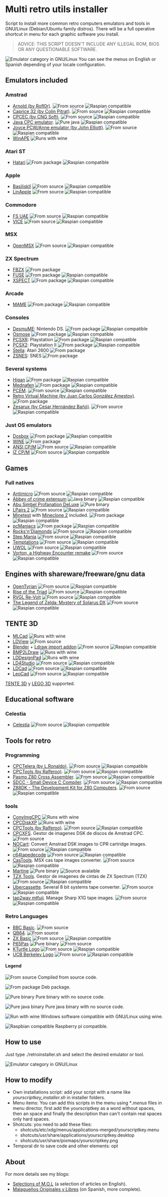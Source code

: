 # Multi retro utils installer
Script to install more common retro computers emulators and tools in GNU/Linux (Debian/Ubuntu family distros).
There will be a full operative shortcut in menu for each graphic software you install.

> ADVICE: THIS SCRIPT DOESN'T INCLUDE ANY ILLEGAL ROM, BIOS OR ANY QUESTIONABLE SOFTWARE.

![Emulator category in GNU/Linux](./resources/images/menu.png)
You can see the menus on English or Spanish depending of your locale configuration.



## Emulators included
### Amstrad
- [Arnold (by Rofl0r)](https://github.com/rofl0r/arnold). ![From source](./resources/images/icons/source.png) ![Raspian compatible](./resources/images/icons/raspbian.png)
- [Caprice 32 (by Colin Pitrat)](https://github.com/ColinPitrat/caprice32). ![From source](./resources/images/icons/source.png) ![Raspian compatible](./resources/images/icons/raspbian.png)
- [CPCEC (by CNG Soft)](http://cngsoft.no-ip.org/cpcec.htm). ![From source](./resources/images/icons/source.png) ![Raspian compatible](./resources/images/icons/raspbian.png)
- [Java CPC emulator](http://cpc-live.com/data/). ![Pure java](./resources/images/icons/java.png) ![Raspian compatible](./resources/images/icons/raspbian.png)
- [Joyce PCW/Anne emulator (by John Elliott)](http://www.seasip.info/Unix/Joyce). ![From source](./resources/images/icons/source.png) ![Raspian compatible](./resources/images/icons/raspbian.png)
- [WinAPE](http://www.winape.net/) ![Runs with wine](./resources/images/icons/wine.png)

### Atari ST
- [Hatari](https://hatari.tuxfamily.org/) ![From package](./resources/images/icons/package.png) ![Raspian compatible](./resources/images/icons/raspbian.png)


### Apple
- [BasiliskII](https://basilisk.cebix.net/) ![From source](./resources/images/icons/source.png) ![Raspian compatible](./resources/images/icons/raspbian.png)
- [LinApple](https://github.com/linappleii/linapple) ![From source](./resources/images/icons/source.png) ![Raspian compatible](./resources/images/icons/raspbian.png)


### Commodore
- [FS UAE](https://fs-uae.net) ![From source](./resources/images/icons/source.png) ![Raspian compatible](./resources/images/icons/raspbian.png)
- [VICE](http://vice-emu.sourceforge.net/) ![From source](./resources/images/icons/source.png) ![Raspian compatible](./resources/images/icons/raspbian.png)


### MSX
- [OpenMSX](https://openmsx.org/) ![From source](./resources/images/icons/source.png) ![Raspian compatible](./resources/images/icons/raspbian.png)


### ZX Spectrum
- [FBZX](https://rastersoft.com/programas/fbzx.html) ![From package](./resources/images/icons/package.png)
- [FUSE](http://fuse-emulator.sourceforge.net/) ![From package](./resources/images/icons/package.png) ![Raspian compatible](./resources/images/icons/raspbian.png)
- [XSPECT](https://github.com/radekp/spectemu/blob/master/README) ![From package](./resources/images/icons/package.png) ![Raspian compatible](./resources/images/icons/raspbian.png)


### Arcade
- [MAME](https://mame.net) ![From package](./resources/images/icons/package.png) ![Raspian compatible](./resources/images/icons/raspbian.png)


### Consoles
- [DesmuME](http://desmume.org/): Nintendo DS. ![From package](./resources/images/icons/package.png) ![Raspian compatible](./resources/images/icons/raspbian.png)
- [Osmose](https://segaretro.org/Osmose) ![From package](./resources/images/icons/package.png) ![Raspian compatible](./resources/images/icons/raspbian.png)
- [PCSXR](https://github.com/iCatButler/pcsxr): Playstation ![From package](./resources/images/icons/package.png) ![Raspian compatible](./resources/images/icons/raspbian.png)
- [PCSX2](https://pcsx2.net/): Playstation II ![From package](./resources/images/icons/package.png) ![Raspian compatible](./resources/images/icons/raspbian.png)
- [Stella](https://stella-emu.github.io/): Atari 2600 ![From package](./resources/images/icons/package.png)
- [ZSNES](http://www.zsnes.com/): SNES ![From package](./resources/images/icons/package.png)


### Several systems
- [Higan](https://byuu.org/higan/) ![From package](./resources/images/icons/package.png) ![Raspian compatible](./resources/images/icons/raspbian.png)
- [Mednafen](https://mednafen.github.io/) ![From package](./resources/images/icons/package.png) ![Raspian compatible](./resources/images/icons/raspbian.png)
- [PCEM](https://pcem-emulator.co.uk). ![From source](./resources/images/icons/source.png) ![Raspian compatible](./resources/images/icons/raspbian.png)
- [Retro Virtual Machine (by Juan Carlos González Amestoy)](https://www.retrovirtualmachine.org/). ![From package](./resources/images/icons/package.png)
- [Zesarux (by Ceśar Hernández Bañó)](https://github.com/chernandezba/zesarux). ![From source](./resources/images/icons/source.png) ![Raspian compatible](./resources/images/icons/raspbian.png)


### Just OS emulators
- [Dosbox](https://www.dosbox.com/) ![From package](./resources/images/icons/package.png) ![Raspian compatible](./resources/images/icons/raspbian.png)
- [WINE](https://www.winehq.org/) ![From package](./resources/images/icons/package.png)
- [ANSI CP/M](https://github.com/z88dk/cpm) ![From source](./resources/images/icons/source.png) ![Raspian compatible](./resources/images/icons/raspbian.png)
- [IZ CP/M](https://github.com/ivanizag/iz-cpm) ![From source](./resources/images/icons/source.png) ![Raspian compatible](./resources/images/icons/raspbian.png)



## Games
### Full natives
- [Antimicro](https://github.com/AntiMicro/antimicro) ![From source](./resources/images/icons/source.png) ![Raspian compatible](./resources/images/icons/raspbian.png)
- [Abbey of crime extensum](http://www.abadiadelcrimenextensum.com/) ![Java binary](./resources/images/icons/java.png) ![Raspian compatible](./resources/images/icons/raspbian.png)
- [Abu Simbel Profanation DeLuxe](https://computeremuzone.com/ficha/598/) ![Pure binary](./resources/images/icons/binary.png)
- [LPairs 2](http://lgames.sourceforge.net/LPairs/) ![From source](./resources/images/icons/source.png) ![Raspian compatible](./resources/images/icons/raspbian.png)
- [Minetest](https://www.minetest.net/) with [Mineclone 2](https://malagaoriginal.blogspot.com/2019/03/minetest-con-mineclone-2-en-gnulinux-y.html) included. ![From package](./resources/images/icons/package.png) ![Raspian compatible](./resources/images/icons/raspbian.png)
- [pcManiacs](http://www.sromero.org/wiki/spectrum/proyectos/pcmaziacs) ![From package](./resources/images/icons/package.png) ![Raspian compatible](./resources/images/icons/raspbian.png)
- [Rocks'n'Diamonds](https://www.artsoft.org/rocksndiamonds/) ![From source](./resources/images/icons/source.png) ![Raspian compatible](./resources/images/icons/raspbian.png)
- [Step Mania](https://www.stepmania.com/) ![From source](./resources/images/icons/source.png) ![Raspian compatible](./resources/images/icons/raspbian.png)
- [Temptations](https://github.com/pipagerardo/temptations) ![From source](./resources/images/icons/source.png) ![Raspian compatible](./resources/images/icons/raspbian.png)
- [UWOL](https://www.mojontwins.com/juegos_mojonos/uwol-quest-for-money/) ![From source](./resources/images/icons/source.png) ![Raspian compatible](./resources/images/icons/raspbian.png)
- [Vorton, a Highway Encounter remake](https://github.com/zerojay/vorton) ![From source](./resources/images/icons/source.png) ![Raspian compatible](./resources/images/icons/raspbian.png)


## Engines with shareware/freeware/gnu data
- [OpenTyrian](https://github.com/opentyrian/opentyrian) ![From source](./resources/images/icons/source.png) ![Raspian compatible](./resources/images/icons/raspbian.png)
- [Rise of the Triad](https://icculus.org/rott) ![From source](./resources/images/icons/source.png) ![Raspian compatible](./resources/images/icons/raspbian.png)
- [RVGL Re-Volt](https://rvgl.re-volt.io/) ![From source](./resources/images/icons/source.png) ![Raspian compatible](./resources/images/icons/raspbian.png)
- [The Legend of Zelda: Mystery of Solarus DX](https://www.solarus-games.org/en/games/the-legend-of-zelda-mystery-of-solarus-dx) ![From source](./resources/images/icons/source.png) ![Raspian compatible](./resources/images/icons/raspbian.png)


## TENTE 3D
- [MLCad](http://mlcad.lm-software.com/) ![Runs with wine](./resources/images/icons/wine.png)
- [LDView](http://ldview.sourceforge.net/) ![From source](./resources/images/icons/source.png)
- [Blender](http://www.blender.org) + [Ldraw import addon](https://github.com/TobyLobster/ImportLDraw/releases) ![From source](./resources/images/icons/source.png) ![Raspian compatible](./resources/images/icons/raspbian.png)
- [BMP2LDraw](https://www.dropbox.com/s/a82giwfiof15ld5/bmp2ldraw.zip?dl=1) ![Runs with wine](./resources/images/icons/wine.png)
- [LDDesignPad](https://sourceforge.net/projects/lddp) ![Runs with wine](./resources/images/icons/wine.png)
- [LD4Studio](http://www.ld4dstudio.nl) ![From source](./resources/images/icons/source.png) ![Raspian compatible](./resources/images/icons/raspbian.png)
- [LDCad](http://www.melkert.net/LDCad) ![From source](./resources/images/icons/source.png) ![Raspian compatible](./resources/images/icons/raspbian.png)
- [LeoCad](https://github.com/leozide/leocad) ![From source](./resources/images/icons/source.png) ![Raspian compatible](./resources/images/icons/raspbian.png)

[TENTE 3D](https://www.dropbox.com/s/irba95qphdxtiq7/LDrawTente_Ultima.zip?dl=0) y [LEGO 3D](http://www.ldraw.org) supported.



## Educational software
### Celestia
- [Celestia](https://celestia.es/) ![From source](./resources/images/icons/source.png) ![Raspian compatible](./resources/images/icons/raspbian.png)



## Tools for retro
### Programming
- [CPCTelera (by L.Ronaldo)](https://github.com/lronaldo/cpctelera). ![From source](./resources/images/icons/source.png) ![Raspian compatible](./resources/images/icons/raspbian.png)
- [CPCTools (by Ralferoo)](https://github.com/ralferoo/cpctools). ![From source](./resources/images/icons/source.png) ![Raspian compatible](./resources/images/icons/raspbian.png)
- [Pasmo Z80 Cross Assembler](http://pasmo.speccy.org/). ![From source](./resources/images/icons/source.png) ![Raspian compatible](./resources/images/icons/raspbian.png)
- [SDCC - Small Device C Compiler](http://sdcc.sourceforge.net/). ![From source](./resources/images/icons/source.png) ![Raspian compatible](./resources/images/icons/raspbian.png)
- [Z88DK - The Development Kit for Z80 Computers](https://github.com/z88dk/z88dk). ![From source](./resources/images/icons/source.png) ![Raspian compatible](./resources/images/icons/raspbian.png)

### tools
- [ConvImgCPC](https://cpcrulez.fr/emulateurs_UTIL-GRA-convimgcpc.htm) ![Runs with wine](./resources/images/icons/wine.png)
- [CPCDiskXP](http://www.cpcmania.com/cpcdiskxp/cpcdiskxp.htm) ![Runs with wine](./resources/images/icons/wine.png)
- [CPCTools (by Ralferoo)](https://github.com/ralferoo/cpctools). ![From source](./resources/images/icons/source.png) ![Raspian compatible](./resources/images/icons/raspbian.png)
- [CPCXFS](http://cpctech.cpc-live.com/download.html). Gestor de imagenes DSK de discos de Amstrad CPC. ![From source](./resources/images/icons/source.png)
- [NOCart](http://www.cpcwiki.eu/index.php/Nocart): Convert Amstrad DSK images to CPR cartridge images. ![From source](./resources/images/icons/source.png) ![Raspian compatible](./resources/images/icons/raspbian.png)
- [c64tapedecode](https://github.com/lunderhage/c64tapedecode) ![From source](./resources/images/icons/source.png) ![Raspian compatible](./resources/images/icons/raspbian.png)
- [CasTools](https://github.com/lunderhage/c64tapedecode). MSX cas tape images converter. ![From source](./resources/images/icons/source.png) ![Raspian compatible](./resources/images/icons/raspbian.png)
- [Martine](https://github.com/jeromelesaux/martine) ![Pure binary](./resources/images/icons/binary.png) ![Source avalaible](./resources/images/icons/source.png)
- [TZX Tools](https://github.com/shred/tzxtools). Gestor de imagenes de cintas de ZX Spectrum (TZX) ![From source](./resources/images/icons/source.png) ![Raspian compatible](./resources/images/icons/raspbian.png)
- [Ubercassette](http://www.retroreview.com/iang/UberCassette/). Several 8 bit systems tape converter. ![From source](./resources/images/icons/source.png) ![Raspian compatible](./resources/images/icons/raspbian.png)
- [tap2wav mtfuji](https://github.com/mtfuji/tap2wav). Manage Sharp X1G tape images. ![From source](./resources/images/icons/source.png) ![Raspian compatible](./resources/images/icons/raspbian.png)

### Retro Languages
- [BBC Basic](https://github.com/rtrussell/BBCSDL). ![From source](./resources/images/icons/source.png)
- [QB64](http://www.qb64.net/). ![From source](./resources/images/icons/source.png)
- [ZX Basic](https://zxbasic.readthedocs.io) ![From source](./resources/images/icons/source.png) ![Raspian compatible](./resources/images/icons/raspbian.png)
- [P65Pas](https://github.com/t-edson/P65Pas) ![Pure binary](./resources/images/icons/binary.png) ![From source](./resources/images/icons/source.png)
- [KTurtle Logo](https://edu.kde.org/kturtle/) ![From source](./resources/images/icons/source.png) ![Raspian compatible](./resources/images/icons/raspbian.png)
- [UCB Berkeley Logo](https://people.eecs.berkeley.edu/~bh/logo.html) ![From source](./resources/images/icons/source.png) ![Raspian compatible](./resources/images/icons/raspbian.png)

#### Legend
![From source](./resources/images/icons/source.png) Compiled from source code.

![From package](./resources/images/icons/package.png) Deb package.

![Pure binary](./resources/images/icons/binary.png) Pure binary with no source code.

![Pure java binary](./resources/images/icons/java.png) Pure java binary with no source code.

![Run with wine](./resources/images/icons/wine.png) Windows software compatible with GNU/Linux using wine.

![Raspbian compatible](./resources/images/icons/raspbian.png) Raspberry pi compatible.



## How to use
Just type ./retroinstaller.sh and select the desired emulator or tool.

![Emulator category in GNU/Linux](./resources/images/mainmenu.png)



## How to modify
* Own installations script: add your script with a name like *yourscriptkey_installer.sh* in installer folders.
* Menu items: You can add this scripts in the menu using **.menus* files in menu director, first add the yourscriptkey as a word  without spaces, then an space and finally the description than can't contain real spaces only hard spaces.
* Shotcuts: you need to add these files:
   * shotcuts/etc/xdg/menus/applications-merged/yourscriptkey.menu
   * shotcuts/usr/share/applications/yourscriptkey.desktop
   * shotcuts/usr/share/pixmaps/yourscriptkey.png
* Temporal dir to save code and other elements: opt



## About
For more details see my blogs:

- [Selections of M.O.L](https://malagaoriginalenglish.blogspot.com/) (a selection of articles on English).
- [Malagueños Originales y Libres](https://malagaoriginal.blogspot.com) (on Spanish, more complete).
